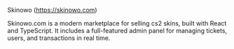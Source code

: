 Skinowo (https://skinowo.com)

Skinowo.com is a modern marketplace for selling cs2 skins, built with React and TypeScript. 
It includes a full-featured admin panel for managing tickets, users, and transactions in real time.
